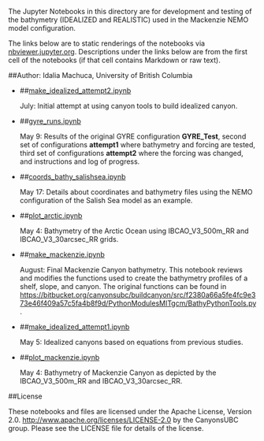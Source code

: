The Jupyter Notebooks in this directory are for development and testing of
the bathymetry (IDEALIZED and REALISTIC) used in the Mackenzie NEMO model configuration.

The links below are to static renderings of the notebooks via
[nbviewer.jupyter.org](http://nbviewer.jupyter.org/).
Descriptions under the links below are from the first cell of the notebooks
(if that cell contains Markdown or raw text).

##Author: Idalia Machuca, University of British Columbia

* ##[make_idealized_attempt2.ipynb](http://nbviewer.jupyter.org/urls/bitbucket.org/CanyonsUBC/mackenzie_canyon/raw/tip/bathymetry/notebooks/make_idealized_attempt2.ipynb)  
    
    July: Initial attempt at using canyon tools to build idealized canyon.  

* ##[gyre_runs.ipynb](http://nbviewer.jupyter.org/urls/bitbucket.org/CanyonsUBC/mackenzie_canyon/raw/tip/bathymetry/notebooks/gyre_runs.ipynb)  
    
    May 9: Results of the original GYRE configuration **GYRE_Test**, second set of configurations **attempt1** where bathymetry and forcing are tested, third set of configurations **attempt2** where the forcing was changed, and instructions and log of progress.  

* ##[coords_bathy_salishsea.ipynb](http://nbviewer.jupyter.org/urls/bitbucket.org/CanyonsUBC/mackenzie_canyon/raw/tip/bathymetry/notebooks/coords_bathy_salishsea.ipynb)  
    
    May 17: Details about coordinates and bathymetry files using the NEMO configuration of the Salish Sea model as an example.  

* ##[plot_arctic.ipynb](http://nbviewer.jupyter.org/urls/bitbucket.org/CanyonsUBC/mackenzie_canyon/raw/tip/bathymetry/notebooks/plot_arctic.ipynb)  
    
    May 4: Bathymetry of the Arctic Ocean using IBCAO_V3_500m_RR and IBCAO_V3_30arcsec_RR grids.  

* ##[make_mackenzie.ipynb](http://nbviewer.jupyter.org/urls/bitbucket.org/CanyonsUBC/mackenzie_canyon/raw/tip/bathymetry/notebooks/make_mackenzie.ipynb)  
    
    August: Final Mackenzie Canyon bathymetry. This notebook reviews and modifies the functions used to create the bathymetry profiles of a shelf, slope, and canyon. The original functions can be found in https://bitbucket.org/canyonsubc/buildcanyon/src/f2380a66a5fe4fc9e373e46f409a57c5fa4b8f9d/PythonModulesMITgcm/BathyPythonTools.py.  

* ##[make_idealized_attempt1.ipynb](http://nbviewer.jupyter.org/urls/bitbucket.org/CanyonsUBC/mackenzie_canyon/raw/tip/bathymetry/notebooks/make_idealized_attempt1.ipynb)  
    
    May 5: Idealized canyons based on equations from previous studies.  

* ##[plot_mackenzie.ipynb](http://nbviewer.jupyter.org/urls/bitbucket.org/CanyonsUBC/mackenzie_canyon/raw/tip/bathymetry/notebooks/plot_mackenzie.ipynb)  
    
    May 4: Bathymetry of Mackenzie Canyon as depicted by the IBCAO_V3_500m_RR and IBCAO_V3_30arcsec_RR.  


##License

These notebooks and files are licensed under the Apache License, Version 2.0.
http://www.apache.org/licenses/LICENSE-2.0 by the CanyonsUBC group.
Please see the LICENSE file for details of the license.
